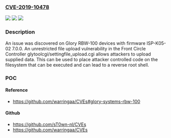 ### [CVE-2019-10478](https://cve.mitre.org/cgi-bin/cvename.cgi?name=CVE-2019-10478)
![](https://img.shields.io/static/v1?label=Product&message=n%2Fa&color=blue)
![](https://img.shields.io/static/v1?label=Version&message=n%2Fa&color=blue)
![](https://img.shields.io/static/v1?label=Vulnerability&message=n%2Fa&color=brighgreen)

### Description

An issue was discovered on Glory RBW-100 devices with firmware ISP-K05-02 7.0.0. An unrestricted file upload vulnerability in the Front Circle Controller glytoolcgi/settingfile_upload.cgi allows attackers to upload supplied data. This can be used to place attacker controlled code on the filesystem that can be executed and can lead to a reverse root shell.

### POC

#### Reference
- https://github.com/warringaa/CVEs#glory-systems-rbw-100

#### Github
- https://github.com/sT0wn-nl/CVEs
- https://github.com/warringaa/CVEs

